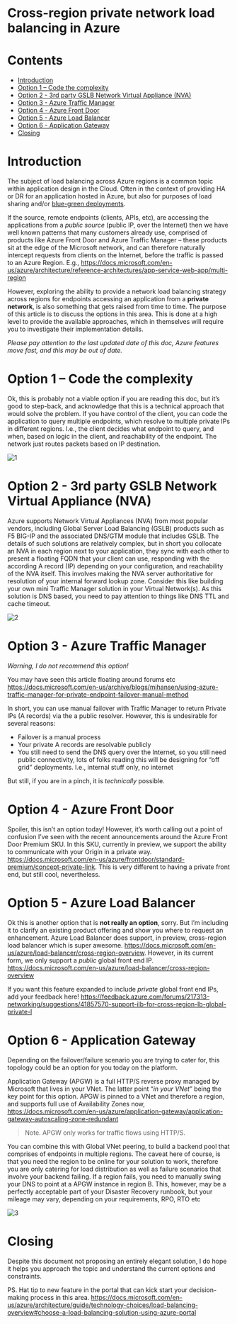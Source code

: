 # Cross-region private network load balancing in Azure

# Contents

- [Introduction](#introduction)
- [Option 1 – Code the complexity](#option-1---code-the-complexity)
- [Option 2 - 3rd party GSLB Network Virtual Appliance (NVA)](#option-2---3rd-party-gslb-network-virtual-appliance--nva-)
- [Option 3 - Azure Traffic Manager](#option-3---azure-traffic-manager)
- [Option 4 - Azure Front Door](#option-4---azure-front-door)
- [Option 5 - Azure Load Balancer](#option-5---azure-load-balancer)
- [Option 6 - Application Gateway](#option-6---application-gateway)
- [Closing](#closing)

# Introduction

The subject of load balancing across Azure regions is a common topic within application design in the Cloud. Often in the context of providing HA or DR for an application hosted in Azure, but also for purposes of load sharing and/or [blue-green deployments](https://en.wikipedia.org/wiki/Blue-green_deployment).

If the source, remote endpoints (clients, APIs, etc), are accessing the applications from a *public source* (public IP, over the Internet) then we have well known patterns that many customers already use, comprised of products like Azure Front Door and Azure Traffic Manager – these products sit at the edge of the Microsoft network, and can therefore naturally intercept requests from clients on the Internet, before the traffic is passed to an Azure Region. E.g., https://docs.microsoft.com/en-us/azure/architecture/reference-architectures/app-service-web-app/multi-region

However, exploring the ability to provide a network load balancing strategy across regions for endpoints accessing an application from a **private network**, is also something that gets raised from time to time. The purpose of this article is to discuss the options in this area. This is done at a high level to provide the available approaches, which in themselves will require you to investigate their implementation details.

*Please pay attention to the last updated date of this doc, Azure features move fast, and this may be out of date.*

# Option 1 – Code the complexity

Ok, this is probably not a viable option if you are reading this doc, but it’s good to step-back, and acknowledge that this is a technical approach that would solve the problem. If you have control of the client, you can code the application to query multiple endpoints, which resolve to multiple private IPs in different regions. I.e., the client decides what endpoint to query, and when, based on logic in the client, and reachability of the endpoint. The network just routes packets based on IP destination.

![1](images/1.png)

# Option 2 - 3rd party GSLB Network Virtual Appliance (NVA)

Azure supports Network Virtual Appliances (NVA) from most popular vendors, including Global Server Load Balancing (GSLB) products such as F5 BIG-IP and the associated DNS/GTM module that includes GSLB. The details of such solutions are relatively complex, but in short you collocate an NVA in each region next to your application, they sync with each other to present a floating FQDN that your client can use, responding with the according A record (IP) depending on your configuration, and reachability of the NVA itself. This involves making the NVA server authoritative for resolution of your internal forward lookup zone. Consider this like building your own mini Traffic Manager solution in your Virtual Network(s). As this solution is DNS based, you need to pay attention to things like DNS TTL and cache timeout.

![2](images/2.png)

# Option 3 - Azure Traffic Manager

*Warning, I do not recommend this option!*

You may have seen this article floating around forums etc https://docs.microsoft.com/en-us/archive/blogs/mihansen/using-azure-traffic-manager-for-private-endpoint-failover-manual-method

In short, you can use manual failover with Traffic Manager to return Private IPs (A records) via the a public resolver. However, this is undesirable for several reasons:

-	Failover is a manual process
-	Your private A records are resolvable publicly
-	You still need to send the DNS query over the Internet, so you still need public connectivity, lots of folks reading this will be designing for “off grid” deployments. I.e., internal stuff only, no internet

But still, if you are in a pinch, it is *technically* possible.

# Option 4 - Azure Front Door

Spoiler, this isn’t an option today! However, it’s worth calling out a point of confusion I’ve seen with the recent announcements around the Azure Front Door Premium SKU. In this SKU, currently in preview, we support the ability to communicate with your Origin in a private way. https://docs.microsoft.com/en-us/azure/frontdoor/standard-premium/concept-private-link. This is very different to having a private front end, but still cool, nevertheless.

# Option 5 - Azure Load Balancer

Ok this is another option that is **not really an option**, sorry. But I’m including it to clarify an existing product offering and show you where to request an enhancement. Azure Load Balancer does support, in preview, cross-region load balancer which is super awesome. https://docs.microsoft.com/en-us/azure/load-balancer/cross-region-overview. However, in its current form, we only support a *public* global front end IP. https://docs.microsoft.com/en-us/azure/load-balancer/cross-region-overview

If you want this feature expanded to include *private* global front end IPs, add your feedback here! 
https://feedback.azure.com/forums/217313-networking/suggestions/41857570-support-ilb-for-cross-region-lb-global-private-l

# Option 6 - Application Gateway

Depending on the failover/failure scenario you are trying to cater for, this topology could be an option for you today on the platform.

Application Gateway (APGW) is a full HTTP/S reverse proxy managed by Microsoft that lives in your VNet. The latter point “*in your VNet*” being the key point for this option. APGW is pinned to a VNet and therefore a region, and supports full use of Availability Zones now, https://docs.microsoft.com/en-us/azure/application-gateway/application-gateway-autoscaling-zone-redundant

> Note. APGW only works for traffic flows using HTTP/S.

You can combine this with Global VNet peering, to build a backend pool that comprises of endpoints in multiple regions. The caveat here of course, is that you need the region to be online for your solution to work, therefore you are only catering for load distribution as well as failure scenarios that involve your backend failing. If a region fails, you need to manually swing your DNS to point at a APGW instance in region B. This, however, may be a perfectly acceptable part of your Disaster Recovery runbook, but your mileage may vary, depending on your requirements, RPO, RTO etc

![3](images/3.png)

# Closing

Despite this document not proposing an entirely elegant solution, I do hope it helps you approach the topic and understand the current options and constraints.

PS. Hat tip to new feature in the portal that can kick start your decision-making process in this area. https://docs.microsoft.com/en-us/azure/architecture/guide/technology-choices/load-balancing-overview#choose-a-load-balancing-solution-using-azure-portal
